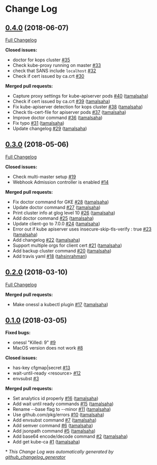# Change Log

## [0.4.0](https://github.com/kubepack/onessl/tree/0.4.0) (2018-06-07)
[Full Changelog](https://github.com/kubepack/onessl/compare/0.3.0...0.4.0)

**Closed issues:**

- doctor for kops cluster [\#35](https://github.com/kubepack/onessl/issues/35)
- Check kube-proxy running on master [\#33](https://github.com/kubepack/onessl/issues/33)
- check that SANS include `localhost` [\#32](https://github.com/kubepack/onessl/issues/32)
- Check if cert issued by ca.crt [\#30](https://github.com/kubepack/onessl/issues/30)

**Merged pull requests:**

- Capture proxy settings for kube-apiserver pods [\#40](https://github.com/kubepack/onessl/pull/40) ([tamalsaha](https://github.com/tamalsaha))
- Check if cert issued by ca.crt [\#39](https://github.com/kubepack/onessl/pull/39) ([tamalsaha](https://github.com/tamalsaha))
- Fix kube-apiserver detection for kops cluster [\#38](https://github.com/kubepack/onessl/pull/38) ([tamalsaha](https://github.com/tamalsaha))
- Check tls-cert-file for apiserver pods [\#37](https://github.com/kubepack/onessl/pull/37) ([tamalsaha](https://github.com/tamalsaha))
- Improve doctor command [\#36](https://github.com/kubepack/onessl/pull/36) ([tamalsaha](https://github.com/tamalsaha))
- Fix typo [\#31](https://github.com/kubepack/onessl/pull/31) ([tamalsaha](https://github.com/tamalsaha))
- Update changelog [\#29](https://github.com/kubepack/onessl/pull/29) ([tamalsaha](https://github.com/tamalsaha))

## [0.3.0](https://github.com/kubepack/onessl/tree/0.3.0) (2018-05-06)
[Full Changelog](https://github.com/kubepack/onessl/compare/0.2.0...0.3.0)

**Closed issues:**

- Check multi-master setup [\#19](https://github.com/kubepack/onessl/issues/19)
- Webhook Admission controller is enabled [\#14](https://github.com/kubepack/onessl/issues/14)

**Merged pull requests:**

- Fix doctor command for GKE [\#28](https://github.com/kubepack/onessl/pull/28) ([tamalsaha](https://github.com/tamalsaha))
- Update doctor command [\#27](https://github.com/kubepack/onessl/pull/27) ([tamalsaha](https://github.com/tamalsaha))
- Print cluster info at glog level 10 [\#26](https://github.com/kubepack/onessl/pull/26) ([tamalsaha](https://github.com/tamalsaha))
- Add doctor command [\#25](https://github.com/kubepack/onessl/pull/25) ([tamalsaha](https://github.com/tamalsaha))
- Update client-go to 7.0.0 [\#24](https://github.com/kubepack/onessl/pull/24) ([tamalsaha](https://github.com/tamalsaha))
- Error out if kube apiserver uses  insecure-skip-tls-verify : true [\#23](https://github.com/kubepack/onessl/pull/23) ([tamalsaha](https://github.com/tamalsaha))
- Add changelog [\#22](https://github.com/kubepack/onessl/pull/22) ([tamalsaha](https://github.com/tamalsaha))
- Support multiple orgs for client cert [\#21](https://github.com/kubepack/onessl/pull/21) ([tamalsaha](https://github.com/tamalsaha))
- Add backup cluster command [\#20](https://github.com/kubepack/onessl/pull/20) ([tamalsaha](https://github.com/tamalsaha))
- Add travis yaml [\#18](https://github.com/kubepack/onessl/pull/18) ([tahsinrahman](https://github.com/tahsinrahman))

## [0.2.0](https://github.com/kubepack/onessl/tree/0.2.0) (2018-03-10)
[Full Changelog](https://github.com/kubepack/onessl/compare/0.1.0...0.2.0)

**Merged pull requests:**

- Make onessl a kubectl plugin [\#17](https://github.com/kubepack/onessl/pull/17) ([tamalsaha](https://github.com/tamalsaha))

## [0.1.0](https://github.com/kubepack/onessl/tree/0.1.0) (2018-03-05)
**Fixed bugs:**

- onessl "Killed: 9" [\#9](https://github.com/kubepack/onessl/issues/9)
- MacOS version does not work [\#8](https://github.com/kubepack/onessl/issues/8)

**Closed issues:**

- has-key cfgmap|secret [\#13](https://github.com/kubepack/onessl/issues/13)
- wait-until-ready \<resource\> [\#12](https://github.com/kubepack/onessl/issues/12)
- envsubst [\#3](https://github.com/kubepack/onessl/issues/3)

**Merged pull requests:**

- Set analytics id properly [\#16](https://github.com/kubepack/onessl/pull/16) ([tamalsaha](https://github.com/tamalsaha))
- Add wait until ready commands [\#15](https://github.com/kubepack/onessl/pull/15) ([tamalsaha](https://github.com/tamalsaha))
- Rename --base flag to --minor [\#11](https://github.com/kubepack/onessl/pull/11) ([tamalsaha](https://github.com/tamalsaha))
- Use github.com/pkg/errors [\#10](https://github.com/kubepack/onessl/pull/10) ([tamalsaha](https://github.com/tamalsaha))
- Add envsubst command [\#7](https://github.com/kubepack/onessl/pull/7) ([tamalsaha](https://github.com/tamalsaha))
- Add semver command [\#6](https://github.com/kubepack/onessl/pull/6) ([tamalsaha](https://github.com/tamalsaha))
- Add jsonpath command [\#5](https://github.com/kubepack/onessl/pull/5) ([tamalsaha](https://github.com/tamalsaha))
- Add base64 encode/decode command [\#2](https://github.com/kubepack/onessl/pull/2) ([tamalsaha](https://github.com/tamalsaha))
- Add get kube-ca [\#1](https://github.com/kubepack/onessl/pull/1) ([tamalsaha](https://github.com/tamalsaha))



\* *This Change Log was automatically generated by [github_changelog_generator](https://github.com/skywinder/Github-Changelog-Generator)*
